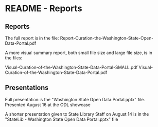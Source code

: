 # README - Reports


## Reports

The full report is in the file: Report-Curation-the-Washington-State-Open-Data-Portal.pdf

A more visual summary report, both small file size and large file size, is in the files:

Visual-Curation-of-the-Washington-State-Data-Portal-SMALL.pdf
Visual-Curation-of-the-Washington-State-Data-Portal.pdf

## Presentations

Full presentation is the "Washington State Open Data Portal.pptx" file.  Presented August 16 at the ODL showcase

A shorter presentation given to State Library Staff on August 14 is in the "StateLib - Washington State Open Data Portal.pptx" file

